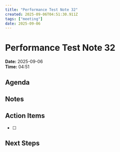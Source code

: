 ```yaml
---
title: "Performance Test Note 32"
created: 2025-09-06T04:51:30.911Z
tags: ["meeting"]
date: 2025-09-06
---
```


# Performance Test Note 32

**Date:** 2025-09-06  
**Time:** 04:51  

## Agenda


## Notes


## Action Items
- [ ] 

## Next Steps
